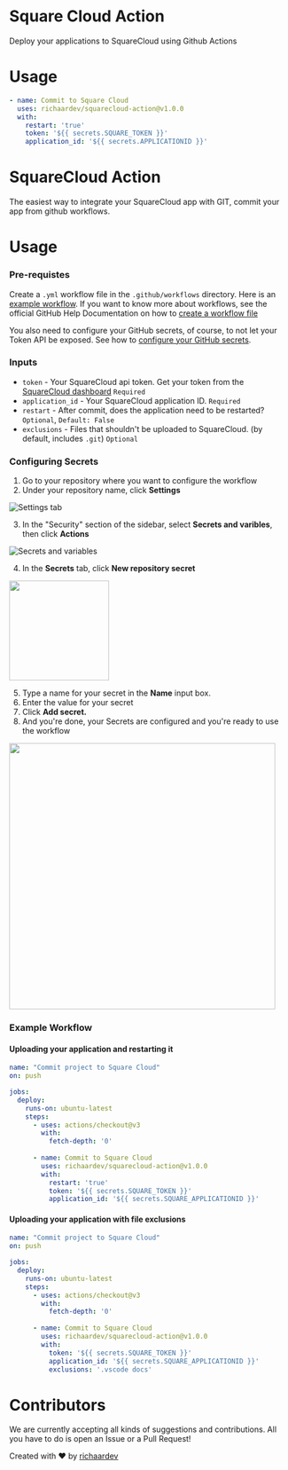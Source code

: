 # Square Cloud Action
Deploy your applications to SquareCloud using Github Actions

# Usage
```yml
- name: Commit to Square Cloud
  uses: richaardev/squarecloud-action@v1.0.0
  with:
    restart: 'true'
    token: '${{ secrets.SQUARE_TOKEN }}'
    application_id: '${{ secrets.APPLICATIONID }}'
```
# SquareCloud Action
The easiest way to integrate your SquareCloud app with GIT, commit your app from github workflows.

# Usage

### Pre-requistes
Create a `.yml` workflow file in the `.github/workflows` directory. Here is an [example workflow](#example-workflow). If you want to know more about workflows, see the official GitHub Help Documentation on how to [create a workflow file](https://docs.github.com/en/actions/using-workflows#creating-a-workflow-file)

You also need to configure your GitHub secrets, of course, to not let your Token API be exposed. See how to [configure your GitHub secrets](#configuring-secrets).

### Inputs
- `token` - Your SquareCloud api token. Get your token from the [SquareCloud dashboard](https://squarecloud.app/dashboard/me) `Required`
- `application_id` - Your SquareCloud application ID. `Required`
- `restart` - After commit, does the application need to be restarted? `Optional`, `Default: False`
- `exclusions` - Files that shouldn't be uploaded to SquareCloud. (by default, includes `.git`) `Optional`

### Configuring Secrets
1. Go to your repository where you want to configure the workflow
2. Under your repository name, click **Settings**

![Settings tab](https://cdn.discordapp.com/attachments/646857534963056661/1071150086379274240/image.png)

3. In the "Security" section of the sidebar, select **Secrets and varibles**, then click **Actions**

![Secrets and variables](https://cdn.discordapp.com/attachments/646857534963056661/1071150900455931925/image.png)

4. In the **Secrets** tab, click **New repository secret**

<img src="https://media.discordapp.net/attachments/646857534963056661/1071152354491121754/image.png" height="180"></img>

5. Type a name for your secret in the **Name** input box.
6. Enter the value for your secret
7. Click **Add secret.**
8. And you're done, your Secrets are configured and you're ready to use the workflow

<img src="https://cdn.discordapp.com/attachments/646857534963056661/1071153498282004490/image.png" height="480"></img>

### Example Workflow
#### Uploading your application and restarting it
```yml
name: "Commit project to Square Cloud"
on: push

jobs:
  deploy:
    runs-on: ubuntu-latest
    steps:
      - uses: actions/checkout@v3
        with:
          fetch-depth: '0'
          
      - name: Commit to Square Cloud
        uses: richaardev/squarecloud-action@v1.0.0
        with:
          restart: 'true'
          token: '${{ secrets.SQUARE_TOKEN }}'
          application_id: '${{ secrets.SQUARE_APPLICATIONID }}'
```

#### Uploading your application with file exclusions
```yml
name: "Commit project to Square Cloud"
on: push

jobs:
  deploy:
    runs-on: ubuntu-latest
    steps:
      - uses: actions/checkout@v3
        with:
          fetch-depth: '0'
          
      - name: Commit to Square Cloud
        uses: richaardev/squarecloud-action@v1.0.0
        with:
          token: '${{ secrets.SQUARE_TOKEN }}'
          application_id: '${{ secrets.SQUARE_APPLICATIONID }}'
          exclusions: '.vscode docs'
```

# Contributors
We are currently accepting all kinds of suggestions and contributions. All you have to do is open an Issue or a Pull Request!

Created with ❤ by [richaardev](https://github.com/richaardev)
